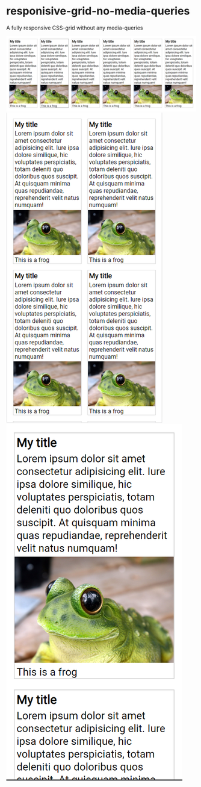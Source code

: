 # responisive-grid-no-media-queries
A fully responsive CSS-grid without any media-queries


![screenshot](img/full.PNG)
![screenshot](img/half.PNG)
![screenshot](img/small.PNG)